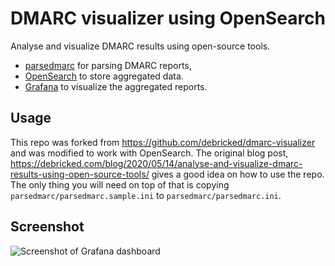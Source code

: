 # DMARC visualizer using OpenSearch

Analyse and visualize DMARC results using open-source tools.

* [parsedmarc](https://github.com/domainaware/parsedmarc) for parsing DMARC reports,
* [OpenSearch](https://opensearch.org/) to store aggregated data.
* [Grafana](https://grafana.com/) to visualize the aggregated reports.

## Usage

This repo was forked from https://github.com/debricked/dmarc-visualizer and was modified
to work with OpenSearch. The original blog post, https://debricked.com/blog/2020/05/14/analyse-and-visualize-dmarc-results-using-open-source-tools/
gives a good idea on how to use the repo. The only thing you will need on top of that
is copying `parsedmarc/parsedmarc.sample.ini` to `parsedmarc/parsedmarc.ini`.

## Screenshot

![Screenshot of Grafana dashboard](/big_screenshot.png?raw=true)
